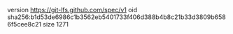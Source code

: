version https://git-lfs.github.com/spec/v1
oid sha256:b1d53de6986c1b3562eb5401733f406d388b4b8c21b33d3809b6586f5cee8c21
size 1271

